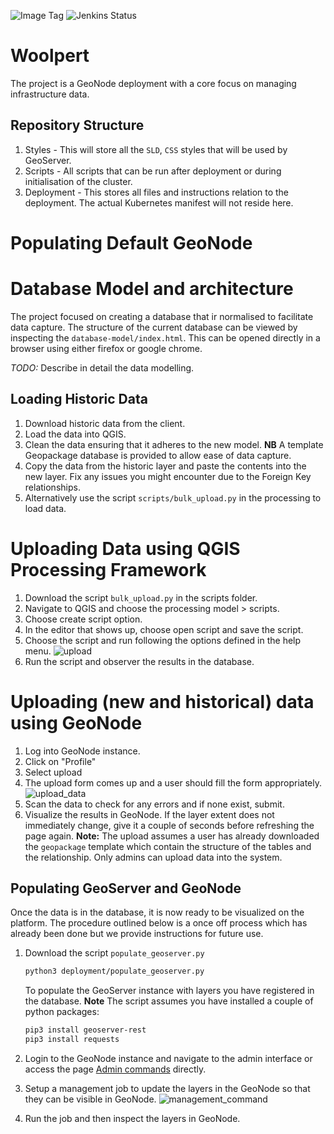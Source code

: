 ![Image Tag](https://img.shields.io/badge/Staging%20Image%20Tag:-0.0.1--e9ac92c--sta-blue.svg)
![Jenkins Status](https://img.shields.io/badge/Staging%20Jenkins%20Build%20Status:-SUCCESS-green.svg)

# Woolpert

The project is a GeoNode deployment with a core focus on managing infrastructure data.

## Repository Structure

1) Styles - This will store all the `SLD`, `CSS` styles that will be used by GeoServer.
2) Scripts - All scripts that can be run after deployment or during initialisation of the cluster.
3) Deployment - This stores all files and instructions relation to the deployment. The actual
Kubernetes manifest will not reside here.

   
# Populating Default GeoNode

# Database Model and architecture

The project focused on creating a database that ir normalised to facilitate data capture.
The structure of the current database can be viewed by inspecting the `database-model/index.html`.
This can be opened directly in a browser using either firefox or google chrome.

*TODO:* Describe in detail the data modelling.

## Loading Historic Data

1) Download historic data from the client.
2) Load the data into QGIS.
3) Clean the data ensuring that it adheres to the new model.
**NB** A template Geopackage database is provided to allow ease of data capture.
4) Copy the data from the historic layer and paste the contents into the new layer. Fix any issues 
you might encounter due to the Foreign Key relationships.
5) Alternatively use the script `scripts/bulk_upload.py` in the processing to load data.

# Uploading Data using QGIS Processing Framework
1) Download the script `bulk_upload.py` in the scripts folder.
2) Navigate to QGIS and choose the processing model > scripts.
3) Choose create script option.
4) In the editor that shows up, choose open script and save the script.
5) Choose the script and run following the options defined in the help menu.
![upload](images/upload_script.png)
6) Run the script and observer the results in the database.


# Uploading (new and historical) data using GeoNode
1) Log into GeoNode instance.
2) Click on "Profile"
3) Select upload
4) The upload form comes up and a user should fill the form appropriately.
![upload_data](./images/upload.png)
5) Scan the data to check for any errors and if none exist, submit.
6) Visualize the results in GeoNode. If the layer extent does not immediately 
change, give it a couple of seconds before refreshing the page again.
**Note:** The upload assumes a user has already downloaded the `geopackage` template
which contain the structure of the tables and the relationship. Only admins can
upload data into the system.

## Populating GeoServer and GeoNode
Once the data is in the database, it is now ready to be visualized on the platform.
The procedure outlined below is a once off process which has already been done
but we provide instructions for future use.

1) Download the script `populate_geoserver.py`
    ```bash
    python3 deployment/populate_geoserver.py
    ```

    To populate the GeoServer instance with layers you have registered in the database.
    **Note** The script assumes you have installed a couple of python packages:

    ```bash
    pip3 install geoserver-rest
    pip3 install requests
    ```

2) Login to the GeoNode instance and navigate to the admin interface or access the page [Admin commands](https://S{SITE_URL}/admin/management_commands_http/) directly.
3) Setup a management job to update the layers in the GeoNode so that they can be visible in GeoNode.
![management_command](images/management_command_job.png)
4) Run the job and then inspect the layers in GeoNode.

